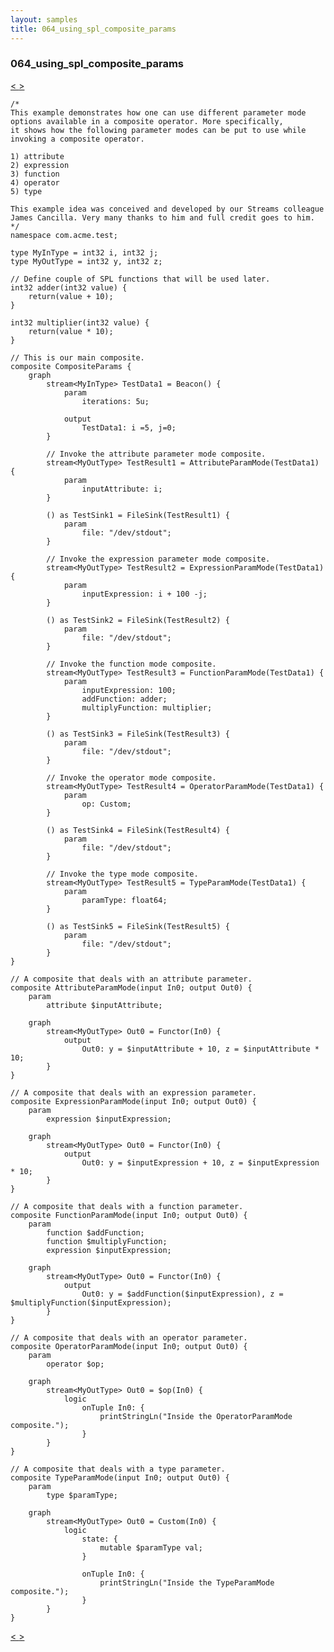 ```yaml
---
layout: samples
title: 064_using_spl_composite_params
---
```


### 064_using_spl_composite_params

<div class="sampleNav"><a class="button" href="/streamsx.documentation/samples/spl-for-beginner/063_on_the_fly_tuple_creation_and_encoding_decoding_in_java_primitive_operators_application_Main_spl/"> < </a><a class="button" href="/streamsx.documentation/samples/spl-for-beginner/065_using_multiple_threads_in_java_operator_com_acme_test_JavaOpSubmitFromMultipleThreads_spl/"> > </a>
</div>

~~~~~~
/*
This example demonstrates how one can use different parameter mode
options available in a composite operator. More specifically,
it shows how the following parameter modes can be put to use while
invoking a composite operator.

1) attribute
2) expression
3) function
4) operator
5) type

This example idea was conceived and developed by our Streams colleague
James Cancilla. Very many thanks to him and full credit goes to him.
*/
namespace com.acme.test;

type MyInType = int32 i, int32 j;
type MyOutType = int32 y, int32 z;

// Define couple of SPL functions that will be used later.
int32 adder(int32 value) {
	return(value + 10);
}

int32 multiplier(int32 value) {
	return(value * 10);
}

// This is our main composite.
composite CompositeParams {
	graph
		stream<MyInType> TestData1 = Beacon() {
			param
				iterations: 5u;
				
			output
				TestData1: i =5, j=0;
		}
		
		// Invoke the attribute parameter mode composite.
		stream<MyOutType> TestResult1 = AttributeParamMode(TestData1) {
			param
				inputAttribute: i;
		}
		
		() as TestSink1 = FileSink(TestResult1) {
			param
				file: "/dev/stdout";
		}
		
		// Invoke the expression parameter mode composite.
		stream<MyOutType> TestResult2 = ExpressionParamMode(TestData1) {
			param
				inputExpression: i + 100 -j;
		}
		
		() as TestSink2 = FileSink(TestResult2) {
			param
				file: "/dev/stdout";
		}		
		
		// Invoke the function mode composite.
		stream<MyOutType> TestResult3 = FunctionParamMode(TestData1) {
			param
				inputExpression: 100;
				addFunction: adder;
				multiplyFunction: multiplier;
		}
		
		() as TestSink3 = FileSink(TestResult3) {
			param
				file: "/dev/stdout";
		}	
		
		// Invoke the operator mode composite.
		stream<MyOutType> TestResult4 = OperatorParamMode(TestData1) {
			param
				op: Custom;
		}
		
		() as TestSink4 = FileSink(TestResult4) {
			param
				file: "/dev/stdout";
		}						

		// Invoke the type mode composite.
		stream<MyOutType> TestResult5 = TypeParamMode(TestData1) {
			param
				paramType: float64;
		}
		
		() as TestSink5 = FileSink(TestResult5) {
			param
				file: "/dev/stdout";
		}		
}

// A composite that deals with an attribute parameter.
composite AttributeParamMode(input In0; output Out0) {
	param
		attribute $inputAttribute;
		
	graph
		stream<MyOutType> Out0 = Functor(In0) {
			output
				Out0: y = $inputAttribute + 10, z = $inputAttribute * 10;
		}
}

// A composite that deals with an expression parameter.
composite ExpressionParamMode(input In0; output Out0) {
	param
		expression $inputExpression;
		
	graph
		stream<MyOutType> Out0 = Functor(In0) {
			output
				Out0: y = $inputExpression + 10, z = $inputExpression * 10;
		}
}

// A composite that deals with a function parameter.
composite FunctionParamMode(input In0; output Out0) {
	param
		function $addFunction;
		function $multiplyFunction;
		expression $inputExpression;
		
	graph
		stream<MyOutType> Out0 = Functor(In0) {
			output
				Out0: y = $addFunction($inputExpression), z = $multiplyFunction($inputExpression);
		}
}

// A composite that deals with an operator parameter.
composite OperatorParamMode(input In0; output Out0) {
	param
		operator $op;
		
	graph
		stream<MyOutType> Out0 = $op(In0) {
			logic
				onTuple In0: {
					printStringLn("Inside the OperatorParamMode composite.");
				}
		}
}

// A composite that deals with a type parameter.
composite TypeParamMode(input In0; output Out0) {
	param
		type $paramType;
		
	graph
		stream<MyOutType> Out0 = Custom(In0) {
			logic
				state: {
					mutable $paramType val;
				}
				
				onTuple In0: {
					printStringLn("Inside the TypeParamMode composite.");
				}
		}
}
~~~~~~

<div class="sampleNav"><a class="button" href="/streamsx.documentation/samples/spl-for-beginner/063_on_the_fly_tuple_creation_and_encoding_decoding_in_java_primitive_operators_application_Main_spl/"> < </a><a class="button" href="/streamsx.documentation/samples/spl-for-beginner/065_using_multiple_threads_in_java_operator_com_acme_test_JavaOpSubmitFromMultipleThreads_spl/"> > </a>
</div>

